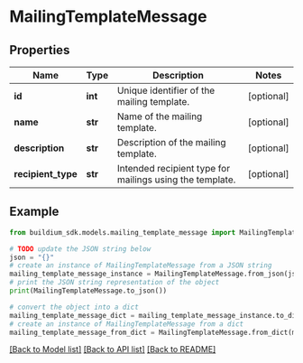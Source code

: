 # MailingTemplateMessage


## Properties

Name | Type | Description | Notes
------------ | ------------- | ------------- | -------------
**id** | **int** | Unique identifier of the mailing template. | [optional] 
**name** | **str** | Name of the mailing template. | [optional] 
**description** | **str** | Description of the mailing template. | [optional] 
**recipient_type** | **str** | Intended recipient type for mailings using the template. | [optional] 

## Example

```python
from buildium_sdk.models.mailing_template_message import MailingTemplateMessage

# TODO update the JSON string below
json = "{}"
# create an instance of MailingTemplateMessage from a JSON string
mailing_template_message_instance = MailingTemplateMessage.from_json(json)
# print the JSON string representation of the object
print(MailingTemplateMessage.to_json())

# convert the object into a dict
mailing_template_message_dict = mailing_template_message_instance.to_dict()
# create an instance of MailingTemplateMessage from a dict
mailing_template_message_from_dict = MailingTemplateMessage.from_dict(mailing_template_message_dict)
```
[[Back to Model list]](../README.md#documentation-for-models) [[Back to API list]](../README.md#documentation-for-api-endpoints) [[Back to README]](../README.md)


